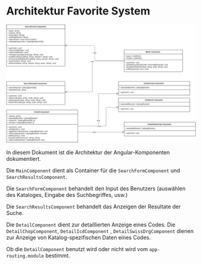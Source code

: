 # Architektur Favorite System

![](uml/class/HtmlArchitecture.png)

In diesem Dokument ist die Architektur der Angular-Komponenten dokumentiert.

Die `MainComponent` dient als Container für die `SearchFormComponent` und `SearchResultsComponent`.

Die `SearchFormComponent` behandelt den Input des Benutzers (auswählen des Kataloges, Eingabe des Suchbegriffes, usw.)

Die `SearchResultsComponent` behandelt das Anzeigen der Resultate der Suche.

Die `DetailComponent` dient zur detaillierten Anzeige eines Codes. Die `DetailChopComponent`, `DetailIcdComponent` , `DetailSwissDrgComponent` dienen zur Anzeige von Katalog-spezifischen Daten eines Codes. 

Ob die `DetailComponent` benutzt wird oder nicht wird vom `app-routing.module` bestimmt.

